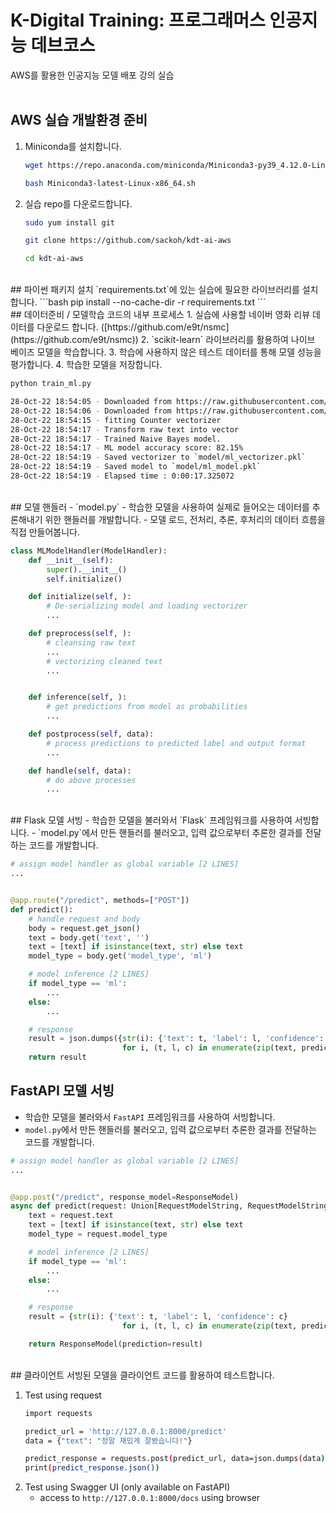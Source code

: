 # K-Digital Training: 프로그래머스 인공지능 데브코스

AWS를 활용한 인공지능 모델 배포 강의 실습
<br><br>
## AWS 실습 개발환경 준비

1. Miniconda를 설치합니다.
    ```bash
    wget https://repo.anaconda.com/miniconda/Miniconda3-py39_4.12.0-Linux-x86_64.sh

    bash Miniconda3-latest-Linux-x86_64.sh
    ```
2. 실습 repo를 다운로드합니다.
    ```bash
    sudo yum install git

    git clone https://github.com/sackoh/kdt-ai-aws

    cd kdt-ai-aws
    ```

<br>
## 파이썬 패키지 설치
`requirements.txt`에 있는 실습에 필요한 라이브러리를 설치합니다.
```bash
pip install --no-cache-dir -r requirements.txt
```

<br>
## 데이터준비 / 모델학습 코드의 내부 프로세스
1. 실습에 사용할 네이버 영화 리뷰 데이터를 다운로드 합니다.
  ([https://github.com/e9t/nsmc](https://github.com/e9t/nsmc))
2. `scikit-learn` 라이브러리를 활용하여 나이브 베이즈 모델을 학습합니다.
3. 학습에 사용하지 않은 테스트 데이터를 통해 모델 성능을 평가합니다.
4. 학습한 모델을 저장합니다.

```bash
python train_ml.py
```

```bash
28-Oct-22 18:54:05 - Downloaded from https://raw.githubusercontent.com/e9t/nsmc/master/ratings_train.txt
28-Oct-22 18:54:06 - Downloaded from https://raw.githubusercontent.com/e9t/nsmc/master/ratings_test.txt
28-Oct-22 18:54:15 - fitting Counter vectorizer
28-Oct-22 18:54:17 - Transform raw text into vector
28-Oct-22 18:54:17 - Trained Naive Bayes model.
28-Oct-22 18:54:17 - ML model accuracy score: 82.15%
28-Oct-22 18:54:19 - Saved vectorizer to `model/ml_vectorizer.pkl`
28-Oct-22 18:54:19 - Saved model to `model/ml_model.pkl`
28-Oct-22 18:54:19 - Elapsed time : 0:00:17.325072
```

<br>
## 모델 핸들러
- `model.py`
- 학습한 모델을 사용하여 실제로 들어오는 데이터를 추론해내기 위한 핸들러를 개발합니다.
- 모델 로드, 전처리, 추론, 후처리의 데이터 흐름을 직접 만들어봅니다.

```python
class MLModelHandler(ModelHandler):
    def __init__(self):
        super().__init__()
        self.initialize()

    def initialize(self, ):
        # De-serializing model and loading vectorizer
        ...

    def preprocess(self, ):
        # cleansing raw text
        ...
        # vectorizing cleaned text
        ...


    def inference(self, ):
        # get predictions from model as probabilities
        ...

    def postprocess(self, data):
        # process predictions to predicted label and output format
        ...

    def handle(self, data):
        # do above processes
        ...
```

<br>
## Flask 모델 서빙
- 학습한 모델을 불러와서 `Flask` 프레임워크를 사용하여 서빙합니다.
- `model.py`에서 만든 핸들러를 불러오고, 입력 값으로부터 추론한 결과를 전달하는 코드를 개발합니다.

```python
# assign model handler as global variable [2 LINES]
...


@app.route("/predict", methods=["POST"])
def predict():
    # handle request and body
    body = request.get_json()
    text = body.get('text', '')
    text = [text] if isinstance(text, str) else text
    model_type = body.get('model_type', 'ml')

    # model inference [2 LINES]
    if model_type == 'ml':
        ...
    else:
        ...

    # response
    result = json.dumps({str(i): {'text': t, 'label': l, 'confidence': c}
                         for i, (t, l, c) in enumerate(zip(text, predictions[0], predictions[1]))})
    return result
```

## FastAPI 모델 서빙

- 학습한 모델을 불러와서 `FastAPI` 프레임워크를 사용하여 서빙합니다.
- `model.py`에서 만든 핸들러를 불러오고, 입력 값으로부터 추론한 결과를 전달하는 코드를 개발합니다.

```python
# assign model handler as global variable [2 LINES]
...


@app.post("/predict", response_model=ResponseModel)
async def predict(request: Union[RequestModelString, RequestModelStringList]):
    text = request.text
    text = [text] if isinstance(text, str) else text
    model_type = request.model_type

    # model inference [2 LINES]
    if model_type == 'ml':
        ...
    else:
        ...

    # response
    result = {str(i): {'text': t, 'label': l, 'confidence': c}
                         for i, (t, l, c) in enumerate(zip(text, predictions[0], predictions[1]))}

    return ResponseModel(prediction=result)
```
<br>
## 클라이언트
서빙된 모델을 클라이언트 코드를 활용하여 테스트합니다.

1. Test using request
    ```bash
    import requests

    predict_url = 'http://127.0.0.1:8000/predict'
    data = {"text": "정말 재밌게 잘봤습니다!"}

    predict_response = requests.post(predict_url, data=json.dumps(data))
    print(predict_response.json())
    ```
2. Test using Swagger UI (only available on FastAPI)
    - access to `http://127.0.0.1:8000/docs` using browser
